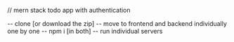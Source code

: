 // mern stack todo app with authentication

-- clone [or download the zip]
-- move to frontend and backend individually one by one
-- npm i [in both]
-- run individual servers 